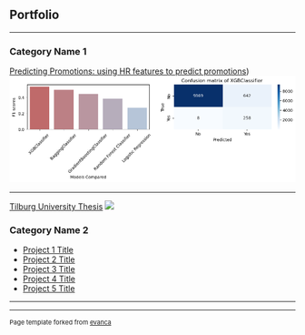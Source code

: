## Portfolio

---

### Category Name 1 

[Predicting Promotions: using HR features to predict promotions](https://github.com/BorjaDaguerre/Predicting_promotions))
<img src="images/HR_promotions_results.png?raw=true"/>

---
[Tilburg University Thesis](https://github.com/BorjaDaguerre/MasterThesis)
<img src="images/dummy_thumbnail.jpg?raw=true"/>


### Category Name 2

- [Project 1 Title](http://example.com/)
- [Project 2 Title](http://example.com/)
- [Project 3 Title](http://example.com/)
- [Project 4 Title](http://example.com/)
- [Project 5 Title](http://example.com/)

---




---
<p style="font-size:11px">Page template forked from <a href="https://github.com/evanca/quick-portfolio">evanca</a></p>
<!-- Remove above link if you don't want to attibute -->
